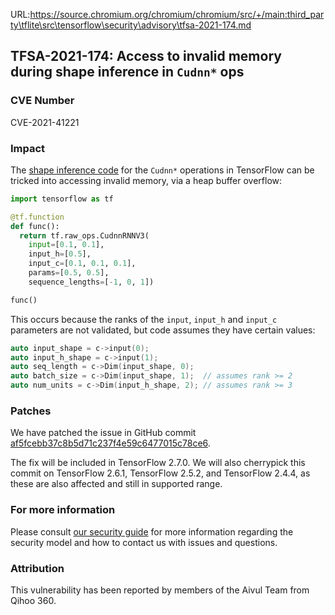 URL:https://source.chromium.org/chromium/chromium/src/+/main:third_party\tflite\src\tensorflow\security\advisory\tfsa-2021-174.md
## TFSA-2021-174: Access to invalid memory during shape inference in `Cudnn*` ops

### CVE Number
CVE-2021-41221

### Impact
The [shape inference code](https://github.com/tensorflow/tensorflow/blob/9ff27787893f76d6971dcd1552eb5270d254f31b/tensorflow/core/ops/cudnn_rnn_ops.cc) for the `Cudnn*` operations in TensorFlow can be tricked into accessing invalid memory, via a heap buffer overflow:

```python
import tensorflow as tf

@tf.function
def func():
  return tf.raw_ops.CudnnRNNV3(
    input=[0.1, 0.1],
    input_h=[0.5],
    input_c=[0.1, 0.1, 0.1],
    params=[0.5, 0.5],
    sequence_lengths=[-1, 0, 1])

func()
```

This occurs because the ranks of the `input`, `input_h` and `input_c` parameters are not validated, but code assumes they have certain values:

```cc
auto input_shape = c->input(0);
auto input_h_shape = c->input(1);
auto seq_length = c->Dim(input_shape, 0);
auto batch_size = c->Dim(input_shape, 1);  // assumes rank >= 2
auto num_units = c->Dim(input_h_shape, 2); // assumes rank >= 3
```

### Patches
We have patched the issue in GitHub commit [af5fcebb37c8b5d71c237f4e59c6477015c78ce6](https://github.com/tensorflow/tensorflow/commit/af5fcebb37c8b5d71c237f4e59c6477015c78ce6).

The fix will be included in TensorFlow 2.7.0. We will also cherrypick this commit on TensorFlow 2.6.1, TensorFlow 2.5.2, and TensorFlow 2.4.4, as these are also affected and still in supported range.

### For more information
Please consult [our security guide](https://github.com/tensorflow/tensorflow/blob/master/SECURITY.md) for more information regarding the security model and how to contact us with issues and questions.

### Attribution
This vulnerability has been reported by members of the Aivul Team from Qihoo 360.

